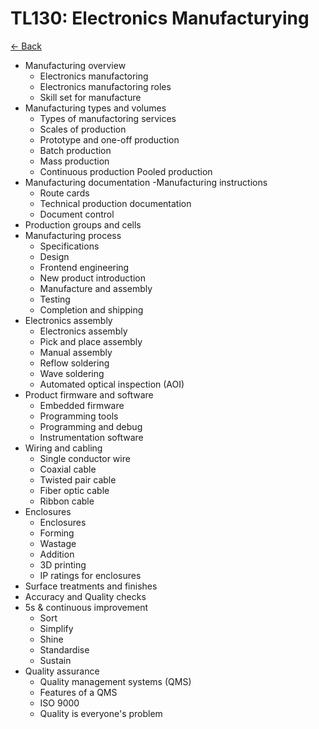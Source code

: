 # TL130: Electronics Manufacturying

[<- Back](../README.md)

- Manufacturing overview
    - Electronics manufactoring
    - Electronics manufactoring roles
    - Skill set for manufacture
- Manufacturing types and volumes
    - Types of manufactoring services
    - Scales of production
    - Prototype and one-off production
    - Batch production
    - Mass production
    - Continuous production
    Pooled production
- Manufacturing documentation
    -Manufacturing instructions
    - Route cards
    - Technical production documentation
    - Document control
- Production groups and cells
- Manufacturing process
    - Specifications
    - Design
    - Frontend engineering
    - New product introduction
    - Manufacture and assembly
    - Testing
    - Completion and shipping
- Electronics assembly
    - Electronics assembly
    - Pick and place assembly
    - Manual assembly
    - Reflow soldering
    - Wave soldering
    - Automated optical inspection (AOI)
- Product firmware and software
    - Embedded firmware
    - Programming tools
    - Programming and debug
    - Instrumentation software
- Wiring and cabling
    - Single conductor wire
    - Coaxial cable
    - Twisted pair cable
    - Fiber optic cable
    - Ribbon cable
- Enclosures
    - Enclosures
    - Forming
    - Wastage
    - Addition
    - 3D printing
    - IP ratings for enclosures
- Surface treatments and finishes
- Accuracy and Quality checks
- 5s & continuous improvement
    - Sort
    - Simplify
    - Shine
    - Standardise
    - Sustain
- Quality assurance
    - Quality management systems (QMS)
    - Features of a QMS
    - ISO 9000
    - Quality is everyone's problem